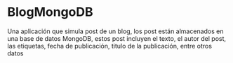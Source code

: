 # BlogMongoDB
Una aplicación que simula post de un blog, los post están almacenados en una base de datos MongoDB, estos post incluyen el texto, el autor del post, las etiquetas, fecha de publicación, titulo de la publicación, entre otros datos 
